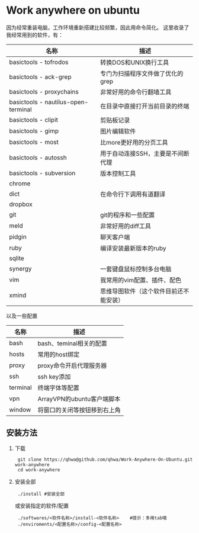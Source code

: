 # Work anywhere on ubuntu
因为经常重装电脑，工作环境重新搭建比较频繁，因此用命令简化。
这里收录了我经常用到的软件，有：

|名称                      | 描述                               |
|--------------------------|------------------------------------|
|basictools - tofrodos     |转换DOS和UNIX换行工具|
|basictools - ack-grep     |专门为扫描程序文件做了优化的grep|
|basictools - proxychains  |非常好用的命令行翻墙工具|
|basictools - nautilus-open-terminal    |在目录中直接打开当前目录的终端|
|basictools - clipit       |剪贴板记录|
|basictools - gimp         |图片编辑软件|
|basictools - most         |比more更好用的分页工具|
|basictools - autossh      |用于自动连接SSH，主要是不间断代理|
|basictools - subversion   |版本控制工具|
|chrome|
|dict                      |在命令行下调用有道翻译|
|dropbox|
|git                       |git的程序和一些配置|
|meld                      |非常好用的diff工具|
|pidgin                    |聊天客户端|
|ruby                      |编译安装最新版本的ruby|
|sqlite|
|synergy                   |一套键盘鼠标控制多台电脑|
|vim                       |我常用的vim配置、插件、配色|
|xmind                     |思维导图软件（这个软件目前还不能安装）|

以及一些配置

|名称                      | 描述                               |
|--------------------------|------------------------------------|
|bash                      |bash、teminal相关的配置|
|hosts                     |常用的host绑定|
|proxy                     |proxy命令开启代理服务器|
|ssh                       |ssh key添加|
|terminal                  |终端字体等配置|
|vpn                       |ArrayVPN的ubuntu客户端脚本|
|window                    |将窗口的关闭等按钮移到右上角|

## 安装方法

1. 下载

        git clone https://qhwa@github.com/qhwa/Work-Anywhere-On-Ubuntu.git work-anywhere
        cd work-anywhere

2. 安装全部

        ./install #安装全部

   或安装指定的软件/配置

        ./softwares/<软件名称>/install-<软件名称>    #提示：多用tab哦
        ./enviroments/<配置名称>/config-<配置名称>

